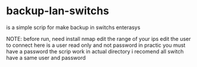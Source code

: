 # backup-lan-switchs
is a simple scrip for make backup in switchs enterasys


NOTE: before run, need install nmap
edit the range of your ips 
edit the user to connect here is a user read only and not password in practic you must have a password
the scrip work in actual directory
i recomend all switch have a same user and password


